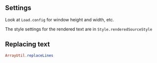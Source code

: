 
## Settings

Look at `Load.config` for window height and width, etc.

The style settings for the rendered text are in 
`Style.renderedSourceStyle`

## Replacing text

```elm
ArrayUtil.replaceLines 


```